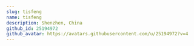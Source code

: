 ```yaml
---
slug: tisfeng
name: tisfeng
description: Shenzhen, China
github_id: 25194972
github_avatar: https://avatars.githubusercontent.com/u/25194972?v=4
---
```


